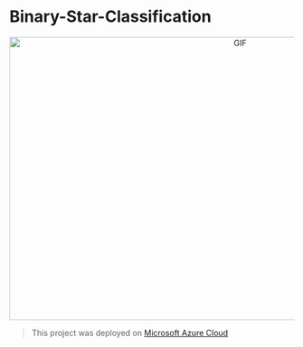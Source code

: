 # Binary-Star-Classification

<p align='center'>
     <img alt="GIF" src="https://github.com/AkshitTayade/Malaria-Detection/blob/master/static/ML.gif" width="800" height="500" />
</p>

> This project was deployed on [Microsoft Azure Cloud](https://starclassification.azurewebsites.net/)<br/>
